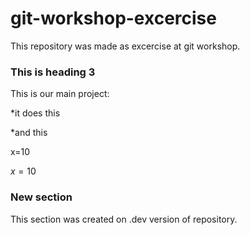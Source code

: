 # git-workshop-excercise
This repository was made as excercise at git workshop.

### This is heading 3
This is our main project:

*it does this

*and this

x=10

$x=10$

### New section
This section was created on .dev version of repository.
